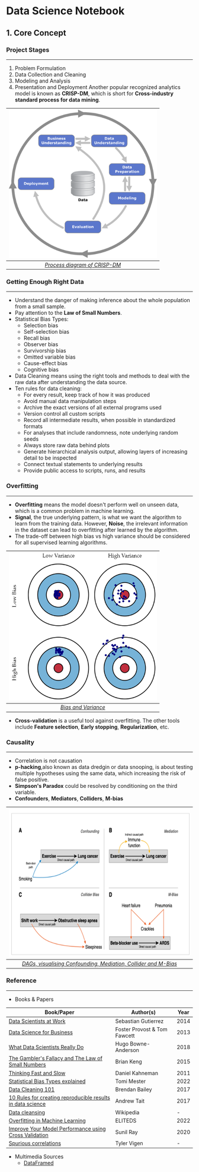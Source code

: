 # Data Science Notebook
## 1. Core Concept
### Project Stages
---
1. Problem Formulation
2. Data Collection and Cleaning
3. Modeling and Analysis
4. Presentation and Deployment
Another popular recognized analytics model is known as **CRISP-DM**, which is short for **Cross-industry standard process for data mining**.

| <img src="./Assets/images/CRISP-DM_Process_Diagram.png" width="400" height="400" /> |
|:--:|
| [*Process diagram of CRISP-DM*](https://en.wikipedia.org/wiki/Cross-industry_standard_process_for_data_mining) |

### Getting Enough Right Data
---
- Understand the danger of making inference about the whole population from a small sample. 
- Pay attention to the **Law of Small Numbers**.
- Statistical Bias Types:
  - Selection bias
  - Self-selection bias
  - Recall bias
  - Observer bias
  - Survivorship bias
  - Omitted variable bias
  - Cause-effect bias
  - Cognitive bias
- Data Cleaning means using the right tools and methods to deal with the raw data after understanding the data source. 
- Ten rules for data cleaning:
  - For every result, keep track of how it was produced
  - Avoid manual data manipulation steps
  - Archive the exact versions of all external programs used
  - Version control all custom scripts
  - Record all intermediate results, when possible in standardized formats
  - For analyses that include randomness, note underlying random seeds
  - Always store raw data behind plots
  - Generate hierarchical analysis output, allowing layers of increasing detail to be inspected
  - Connect textual statements to underlying results
  - Provide public access to scripts, runs, and results

### Overfitting
---
- **Overfitting** means the model doesn't perform well on unseen data, which is a common problem in machine learning. 
- **Signal**, the true underlying pattern, is what we want the algorithm to learn from the training data. However, **Noise**, the irrelevant information in the dataset can lead to overfitting after learned by the algorithm.
- The trade-off between high bias vs high variance should be considered for all supervised learning algorithms.

| <img src="./Assets/images/bias_variance_tradeoff.png" width="400" height="400" /> |
|:--:|
| [*Bias and Variance*](http://scott.fortmann-roe.com/docs/BiasVariance.html) |

- **Cross-validation** is a useful tool against overfitting. The other tools include **Feature selection**, **Early stopping**, **Regularization**, etc.

### Causality
---
- Correlation is not causation
- **p-hacking**,also known as data dredgin or data snooping, is about testing multiple hypotheses using the same data, which increasing the risk of false positive.
- **Simpson's Paradox** could be resolved by conditioning on the third variable. 
- **Confounders**, **Mediators**, **Colliders**, **M-bias**

| <img src="./Assets/images/variable_bias.png" width="600" height="400" /> |
|:--:|
| [*DAGs, visualising Confounding, Mediation, Collider and M-Bias*](https://theoreticalecology.wordpress.com/2019/04/14/mediators-confounders-colliders-a-crash-course-in-causal-inference/) |

### Reference
---
- Books & Papers

Book/Paper | Author(s) | Year
--- | --- | ---
[Data Scientists at Work](./Assets/reference/Data%20Scientists%20at%20Work%20(Sebastian%20Gutierrez).pdf) | Sebastian Gutierrez | 2014
[Data Science for Business](./Assets/reference/Data%20Science%20for%20Business%20What%20You%20Need%20to%20Know%20About%20Data%20Mining%20and%20Data-Analytic%20Thinking%20by%20Foster%20Provost%2C%20Tom%20Fawcett.pdf) | Foster Provost & Tom Fawcett | 2013
[What Data Scientists Really Do](https://hbr.org/2018/08/what-data-scientists-really-do-according-to-35-data-scientists) | Hugo Bowne-Anderson | 2018
[The Gambler's Fallacy and The Law of Small Numbers](https://bjlkeng.github.io/posts/gamblers-fallacy-and-the-law-of-small-numbers/) | Brian Keng | 2015
[Thinking Fast and Slow](./Assets/reference/Thinking%2C%20Fast%20and%20Slow.pdf) | Daniel Kahneman | 2011
[Statistical Bias Types explained](https://data36.com/statistical-bias-types-explained/) | Tomi Mester | 2022
[Data Cleaning 101](https://towardsdatascience.com/data-cleaning-101-948d22a92e4) | Brendan Bailey | 2017
[10 Rules for creating reproducible results in data science](https://dataconomy.com/2017/07/10-rules-results-data-science/) | Andrew Tait | 2017
[Data cleansing](https://en.wikipedia.org/wiki/Data_cleansing) | Wikipedia | - 
[Overfitting in Machine Learning](https://elitedatascience.com/overfitting-in-machine-learning) | ELITEDS | 2022
[Improve Your Model Performance using Cross Validation](https://www.analyticsvidhya.com/blog/2018/05/improve-model-performance-cross-validation-in-python-r/) | Sunil Ray | 2020
[Spurious correlations](https://tylervigen.com/spurious-correlations) | Tyler Vigen | - 


- Multimedia Sources
  - [DataFramed](https://www.datacamp.com/podcast)
 
